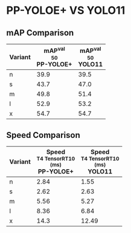 ---
---
# PP-YOLOE+ VS YOLO11

## mAP Comparison

| **Variant** | <center><span style='width: 400px;'>**mAP<sup>val<br>50**<br>**PP-YOLOE+**</span></center> | <center><span style='width: 400px;'>**mAP<sup>val<br>50**<br>**YOLO11**</span></center> |
|----|----------------------------------|------------------------------------|
| n | 39.9 | 39.5 |
| s | 43.7 | 47.0 |
| m | 49.8 | 51.4 |
| l | 52.9 | 53.2 |
| x | 54.7 | 54.7 |

## Speed Comparison

| **Variant** | <center><span style='width: 200px;'>**Speed**<br><sup>T4 TensorRT10<br>(ms)</sup><br>**PP-YOLOE+**</span></center> | <center><span style='width: 200px;'>**Speed**<br><sup>T4 TensorRT10<br>(ms)</sup><br>**YOLO11**</span></center> |
|---------|-----------------------|-----------------------|
| n | 2.84 | 1.55 |
| s | 2.62 | 2.63 |
| m | 5.56 | 5.27 |
| l | 8.36 | 6.84 |
| x | 14.3 | 12.49 |
